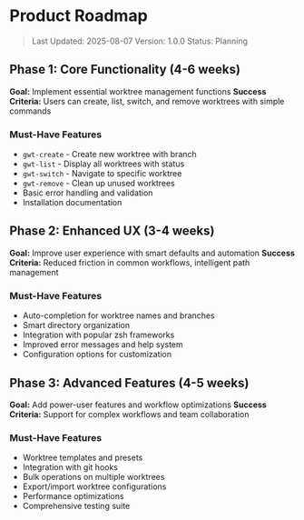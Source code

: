 # Product Roadmap

> Last Updated: 2025-08-07
> Version: 1.0.0
> Status: Planning

## Phase 1: Core Functionality (4-6 weeks)

**Goal:** Implement essential worktree management functions
**Success Criteria:** Users can create, list, switch, and remove worktrees with simple commands

### Must-Have Features

- `gwt-create` - Create new worktree with branch
- `gwt-list` - Display all worktrees with status
- `gwt-switch` - Navigate to specific worktree
- `gwt-remove` - Clean up unused worktrees
- Basic error handling and validation
- Installation documentation

## Phase 2: Enhanced UX (3-4 weeks)

**Goal:** Improve user experience with smart defaults and automation
**Success Criteria:** Reduced friction in common workflows, intelligent path management

### Must-Have Features

- Auto-completion for worktree names and branches
- Smart directory organization
- Integration with popular zsh frameworks
- Improved error messages and help system
- Configuration options for customization

## Phase 3: Advanced Features (4-5 weeks)

**Goal:** Add power-user features and workflow optimizations
**Success Criteria:** Support for complex workflows and team collaboration

### Must-Have Features

- Worktree templates and presets
- Integration with git hooks
- Bulk operations on multiple worktrees
- Export/import worktree configurations
- Performance optimizations
- Comprehensive testing suite